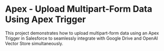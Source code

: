 # Apex - Upload Multipart-Form Data Using Apex Trigger
This project demonstrates how to upload multipart-form data using an Apex Trigger in Salesforce to seamlessly integrate with Google Drive and OpenAI Vector Store simultaneously.
